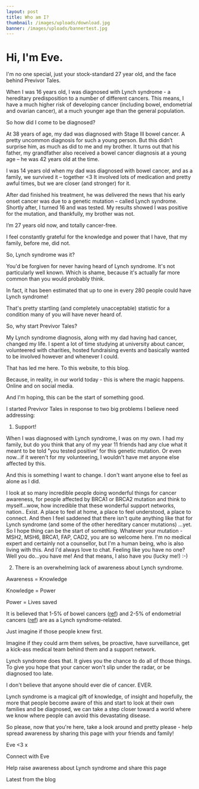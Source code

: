 ```yaml
---
layout: post
title: Who am I?
thumbnail: /images/uploads/download.jpg
banner: /images/uploads/bannertest.jpg
---
```

# Hi, I'm Eve.

I'm no one special, just your stock-standard 27 year old, and the face behind Previvor Tales.

When I was 16 years old, I was diagnosed with Lynch syndrome - a hereditary predisposition to a number of different cancers. This means, I have a much higher risk of developing cancer (including bowel, endometrial and ovarian cancer), at a much younger age than the general population.

So how did I come to be diagnosed?

At 38 years of age, my dad was diagnosed with Stage III bowel cancer. A pretty uncommon diagnosis for such a young person. But this didn’t surprise him, as much as did to me and my brother. It turns out that his father, my grandfather also received a bowel cancer diagnosis at a young age – he was 42 years old at the time.

I was 14 years old when my dad was diagnosed with bowel cancer, and as a family, we survived it – together <3 It involved lots of medication and pretty awful times, but we are closer (and stronger) for it.

After dad finished his treatment, he was delivered the news that his early onset cancer was due to a genetic mutation – called Lynch syndrome. Shortly after, I turned 16 and was tested. My results showed I was positive for the mutation, and thankfully, my brother was not.

I’m 27 years old now, and totally cancer-free. 

I feel constantly grateful for the knowledge and power that I have, that my family, before me, did not. 

So, Lynch syndrome was it?

You'd be forgiven for never having heard of Lynch syndrome. It's not particularly well known. Which is shame, because it's actually far more common than you would probably think.

In fact, it has been estimated that up to one in every 280 people could have Lynch syndrome!

That's pretty startling (and completely unacceptable) statistic for a condition many of you will have never heard of.

So, why start Previvor Tales?

My Lynch syndrome diagnosis, along with my dad having had cancer, changed my life. I spent a lot of time studying at university about cancer, volunteered with charities, hosted fundraising events and basically wanted to be involved however and whenever I could.

That has led me here. To this website, to this blog.

Because, in reality, in our world today - this is where the magic happens. Online and on social media. 

And I'm hoping, this can be the start of something good.

I  started Previvor Tales in response to two big problems I believe need addressing:

1. Support!

When I was diagnosed with Lynch syndrome, I was on my own. I had my family, but do you think that any of my year 11 friends had any clue what it meant to be told "you tested positive' for this genetic mutation. Or even now…if it weren't for my volunteering, I wouldn't have met anyone else affected by this.

And this is something I want to change. I don't want anyone else to feel as alone as I did.

I look at so many incredible people doing wonderful things for cancer awareness, for people affected by BRCA1 or BRCA2 mutation and think to myself…wow, how incredible that these wonderful support networks, nation.. Exist. A place to feel at home, a place to feel understood, a place to connect. And then I feel saddened that there isn't quite anything like that for Lynch syndrome (and some of the other hereditary cancer mutations) …yet. So I hope thing can be the start of something. Whatever your mutation - MSH2, MSH6, BRCA1, FAP, CAD2, you are so welcome here. I'm no medical expert and certainly not a counsellor, but I'm a human being, who is also living with this. And I'd always love to chat. Feeling like you have no one? Well you do…you have me! And that means, I also have you (lucky me!) :-)

2. There is an overwhelming lack of awareness about Lynch syndrome. 

Awareness = Knowledge

Knowledge = Power

Power = Lives saved

It is believed that 1-5% of bowel cancers ([ref](https://www.cancer.nsw.gov.au/understanding-cancer/cancer-in-nsw/hereditary-cancers/lynch-syndrome)) and 2-5% of endometrial cancers ([ref](https://www.ncbi.nlm.nih.gov/pmc/articles/PMC3693757/)) are as a Lynch syndrome-related. 

Just imagine if those people knew first.

Imagine if they could arm them selves, be proactive, have surveillance, get a kick-ass medical team behind them and a support network.

Lynch syndrome does that. It gives you the chance to do all of those things. To give you hope that your cancer won't slip under the radar, or be diagnosed too late.

I don't believe that anyone should ever die of cancer. EVER.

Lynch syndrome is a magical gift of knowledge, of insight and hopefully, the more that people become aware of this and start to look at their own families and be diagnosed, we can take a step closer toward a world where we know where people can avoid this devastating disease.

So please, now that you're here, take a look around and pretty please - help spread awareness by sharing this page with your friends and family!

Eve <3 x

Connect with Eve

Help raise awareness about Lynch syndrome and share this page

Latest from the blog
